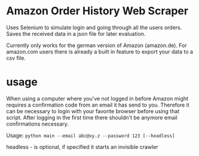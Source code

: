 # Amazon Order History Web Scraper
Uses Selenium to simulate login and going through all the users orders. Saves the received data in a json
file for later evaluation.

Currently only works for the german version of Amazon (amazon.de). For amazon.com users there is already a built in feature to export your data to a csv file.

# usage

When using a computer where you've not logged in before Amazon might requires a confirmation code from an email 
it has send to you. Therefore it can be necessary to login with your favorite browser before using that script. 
After logging in the first time there shouldn't be anymore email confirmations necessary.

Usage:
`python main --email abc@xy.z --password 123 [--headless]`

headless - is optional, if specified it starts an invisible crawler  
